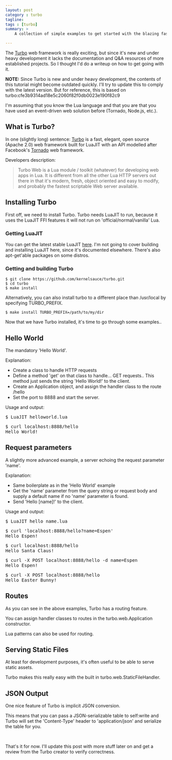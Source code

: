 ```yaml
---
layout: post
category : turbo
tagline: 
tags : [turbo]
summary: >
    A collection of simple examples to get started with the blazing fast Turbo web framework.

---
```


The [Turbo](https://github.com/kernelsauce/turbo) web framework is really exciting, but since it's new and under heavy
development it lacks the documentation and Q&A resources of more established
projects. So I thought I'd do a writeup on how to get going with it.

<div class="alert">
    <strong>NOTE:</strong> Since Turbo is new and under heavy development, the contents of this
    tutorial might become outdated quickly. I'll try to update this to comply with the latest version.
    But for reference, this is based on turbo:cfe3b9314ad18e5c2060f82f0db0023e190f82c9 
</div>

I'm assuming that you know the Lua language and that you are that you have used an 
event-driven web solution before (Tornado, Node.js, etc.).

## What is Turbo?

In one (slightly long) sentence: [Turbo](https://github.com/kernelsauce/turbo) is a fast, elegant, open source (Apache 2.0) web framework built for LuaJIT with an API
modelled after Facebook's [Tornado](http://tornadoweb.org) web framework.

Developers description:
> Turbo Web is a Lua module / toolkit (whatever) for developing web apps in Lua. 
> It is different from all the other Lua HTTP servers out there in that it's modern, 
> fresh, object oriented and easy to modify,
> and probably the fastest scriptable Web server available. 


## Installing Turbo

First off, we need to install Turbo. Turbo needs LuaJIT to run, because it
uses the LuaJIT FFI features it will not run on 'official/normal/vanilla' Lua. 

### Getting LuaJIT
You can get the latest stable LuaJIT [here](http://luajit.org/download.html).
I'm not going to cover building and installing LuaJIT here, since it's documented
elsewhere. There's also apt-get'able packages on some distros.

### Getting and building Turbo

    $ git clone https://github.com/kernelsauce/turbo.git 
    $ cd turbo
    $ make install

Alternatively, you can also install turbo to a different place than /usr/local
by specifying TURBO\_PREFIX.

    $ make install TURBO_PREFIX=/path/to/my/dir


Now that we have Turbo installed, it's time to go through some examples..

## Hello World 

The mandatory 'Hello World'.

<script src="https://gist.github.com/enotodden/5888700.js">
</script>

Explanation:

- Create a class to handle HTTP requests
- Define a method 'get' on that class to handle... GET requests..
  This method just sends the string 'Hello World!' to the client.
- Create an Application object, and assign the handler class to the route /hello
- Set the port to 8888 and start the server.

Usage and output:

<pre>
$ LuaJIT helloworld.lua
</pre>
<pre>
$ curl localhost:8888/hello
Hello World!
</pre>


## Request parameters

A slightly more advanced example, a server echoing the request parameter 'name'.

<script src="https://gist.github.com/enotodden/5893202.js">
</script>

Explanation:

- Same boilerplate as in the 'Hello World' example
- Get the 'name' parameter from the query string or request body and supply a default name
  if no 'name' parameter is found.
- Send 'Hello \[name\]!' to the client.

Usage and output:

<pre>
$ LuaJIT hello_name.lua
</pre>
<pre>
$ curl 'localhost:8888/hello?name=Espen'
Hello Espen!
</pre>
<pre>
$ curl localhost:8888/hello
Hello Santa Claus!
</pre>
<pre>
$ curl -X POST localhost:8888/hello -d name=Espen
Hello Espen!
</pre>
<pre>
$ curl -X POST localhost:8888/hello
Hello Easter Bunny!
</pre>

## Routes

As you can see in the above examples, Turbo has a routing feature.

You can assign handler classes to routes in the turbo.web.Application constructor.

Lua patterns can also be used for routing.

<script src="https://gist.github.com/enotodden/5896849.js">
</script>

## Serving Static Files

At least for development purposes, it's often useful to be able to serve static
assets. 

Turbo makes this really easy with the built in turbo.web.StaticFileHandler.

<script src="https://gist.github.com/enotodden/5896926.js">
</script>

## JSON Output

One nice feature of Turbo is implicit JSON conversion.

This means that you can pass a JSON-serializable table to self:write and
Turbo will set the 'Content-Type' header to 'application/json' and
serialize the table for you.

<script src="https://gist.github.com/enotodden/5893238.js">
</script>

<br>

That's it for now. I'll update this post with more stuff later on and get a review 
from the Turbo creator to verify correctness.
